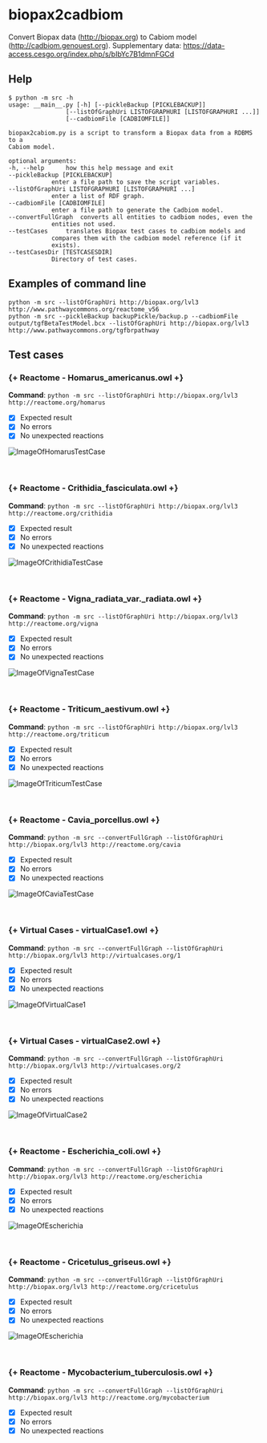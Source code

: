 # biopax2cadbiom

Convert Biopax data (http://biopax.org) to Cabiom model (http://cadbiom.genouest.org).
Supplementary data: https://data-access.cesgo.org/index.php/s/bIbYc7B1dmnFGCd

## Help

	$ python -m src -h
	usage: __main__.py [-h] [--pickleBackup [PICKLEBACKUP]]
					[--listOfGraphUri LISTOFGRAPHURI [LISTOFGRAPHURI ...]]
					[--cadbiomFile [CADBIOMFILE]]

	biopax2cabiom.py is a script to transform a Biopax data from a RDBMS to a
	Cabiom model.

	optional arguments:
	-h, --help		how this help message and exit
	--pickleBackup [PICKLEBACKUP]
				enter a file path to save the script variables.
	--listOfGraphUri LISTOFGRAPHURI [LISTOFGRAPHURI ...]
				enter a list of RDF graph.
	--cadbiomFile [CADBIOMFILE]
				enter a file path to generate the Cadbiom model.
	--convertFullGraph	converts all entities to cadbiom nodes, even the
				entities not used.
	--testCases		translates Biopax test cases to cadbiom models and
				compares them with the cadbiom model reference (if it
				exists).
	--testCasesDir [TESTCASESDIR]
				Directory of test cases.


## Examples of command line

	python -m src --listOfGraphUri http://biopax.org/lvl3 http://www.pathwaycommons.org/reactome_v56
	python -m src --pickleBackup backupPickle/backup.p --cadbiomFile output/tgfBetaTestModel.bcx --listOfGraphUri http://biopax.org/lvl3 http://www.pathwaycommons.org/tgfbrpathway

## Test cases

[//]: # (TESTS_START)
### {+ Reactome - Homarus_americanus.owl +}
__Command__: `python -m src --listOfGraphUri http://biopax.org/lvl3 http://reactome.org/homarus`
  * [x] Expected result
  * [x] No errors
  * [x] No unexpected reactions

![ImageOfHomarusTestCase](testCases/img/homarus.png)

<br/>

### {+ Reactome - Crithidia_fasciculata.owl +}
__Command__: `python -m src --listOfGraphUri http://biopax.org/lvl3 http://reactome.org/crithidia`
  * [x] Expected result
  * [x] No errors
  * [x] No unexpected reactions

![ImageOfCrithidiaTestCase](testCases/img/crithidia.png)

<br/>

### {+ Reactome - Vigna_radiata_var._radiata.owl +}
__Command__: `python -m src --listOfGraphUri http://biopax.org/lvl3 http://reactome.org/vigna`
  * [x] Expected result
  * [x] No errors
  * [x] No unexpected reactions

![ImageOfVignaTestCase](testCases/img/vigna.png)

<br/>

### {+ Reactome - Triticum_aestivum.owl +}
__Command__: `python -m src --listOfGraphUri http://biopax.org/lvl3 http://reactome.org/triticum`
  * [x] Expected result
  * [x] No errors
  * [x] No unexpected reactions

![ImageOfTriticumTestCase](testCases/img/triticum.png)

<br/>

### {+ Reactome - Cavia_porcellus.owl +}
__Command__: `python -m src --convertFullGraph --listOfGraphUri http://biopax.org/lvl3 http://reactome.org/cavia`
  * [x] Expected result
  * [x] No errors
  * [x] No unexpected reactions

![ImageOfCaviaTestCase](testCases/img/cavia.png)

<br/>

### {+ Virtual Cases - virtualCase1.owl +}
__Command__: `python -m src --convertFullGraph --listOfGraphUri http://biopax.org/lvl3 http://virtualcases.org/1`
  * [x] Expected result
  * [x] No errors
  * [x] No unexpected reactions

![ImageOfVirtualCase1](testCases/img/virtualCase1.png)

<br/>

### {+ Virtual Cases - virtualCase2.owl +}
__Command__: `python -m src --convertFullGraph --listOfGraphUri http://biopax.org/lvl3 http://virtualcases.org/2`
  * [x] Expected result
  * [x] No errors
  * [x] No unexpected reactions

![ImageOfVirtualCase2](testCases/img/virtualCase2.png)

<br/>

### {+ Reactome - Escherichia_coli.owl +}
__Command__: `python -m src --convertFullGraph --listOfGraphUri http://biopax.org/lvl3 http://reactome.org/escherichia`
  * [x] Expected result
  * [x] No errors
  * [x] No unexpected reactions

![ImageOfEscherichia](testCases/img/escherichia.png)

<br/>

### {+ Reactome - Cricetulus_griseus.owl +}
__Command__: `python -m src --convertFullGraph --listOfGraphUri http://biopax.org/lvl3 http://reactome.org/cricetulus`
  * [x] Expected result
  * [x] No errors
  * [x] No unexpected reactions

![ImageOfEscherichia](testCases/img/cricetulus.png)

<br/>

### {+ Reactome - Mycobacterium_tuberculosis.owl +}
__Command__: `python -m src --convertFullGraph --listOfGraphUri http://biopax.org/lvl3 http://reactome.org/mycobacterium`
  * [x] Expected result
  * [x] No errors
  * [x] No unexpected reactions

[//]: # (TESTS_END)
